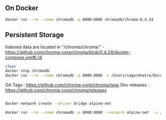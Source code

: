 

## On Docker

```sh
docker run --rm --name chromadb -p 8000:8000 chromadb/chroma:0.4.24
```

## Persistent Storage
Indexed data are located in "/chroma/chroma/" - https://github.com/chroma-core/chroma/blob/0.4.24/docker-compose.yml#L14
```sh
clear
docker stop chromadb
docker run --rm --name chromadb -p 8000:8000 -v /Users/sagarmhatre/Documents/src/DevHandbook/docs/chromadb/chroma:/chroma/chroma chromadb/chroma:0.4.24
```
GA Tags : https://github.com/chroma-core/chroma/tags
Dev releases : https://github.com/chroma-core/chroma/releases

```sh

docker network create --driver bridge alpine-net

docker run --rm --name chromadb -p 8000:8000 --network alpine-net  -v /Users/sagarmhatre/Documents/src/DevHandbook/docs/chromadb/chroma:/chroma/chroma chromadb/chroma:0.4.24

```